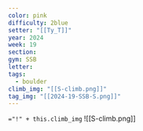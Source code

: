 ```yaml
---
color: pink
difficulty: 2blue
setter: "[[Ty_T]]"
year: 2024
week: 19
section: 
gym: SSB
letter: 
tags:
  - boulder
climb_img: "[[S-climb.png]]"
tag_img: "[[2024-19-SSB-S.png]]"
---
```

`="!" + this.climb_img`
![[S-climb.png]]
